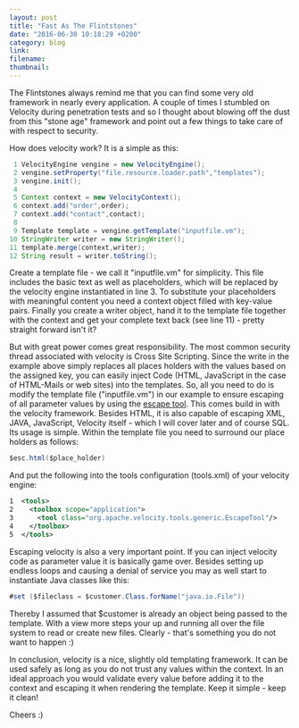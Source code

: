```yaml
---
layout: post
title: "Fast As The Flintstones"
date: "2016-06-30 10:18:29 +0200"
category: blog 
link:
filename:
thumbnail:
---
```

The Flintstones always remind me that you can find some very old framework
in nearly every application. A couple of times I stumbled on Velocity
during penetration tests and so I thought about blowing off the dust
from this "stone age" framework and point out a few things to take care
of with respect to security. 


How does velocity work?
It is a simple as this:

```java
 1 VelocityEngine vengine = new VelocityEngine();
 2 vengine.setProperty("file.resource.loader.path","templates");
 3 vengine.init();
 4  
 5 Context context = new VelocityContext();
 6 context.add("order",order);
 7 context.add("contact",contact);
 8
 9 Template template = vengine.getTemplate("inputfile.vm");
10 StringWriter writer = new StringWriter();
11 template.merge(context,writer);
12 String result = writer.toString();
```

Create a template file  - we call it "inputfile.vm" for simplicity.
This file includes the basic text as well as placeholders, which will
be replaced by the velocity engine instantiated in line 3. To substitute
your placeholders with meaningful content you need a context object 
filled with key-value pairs. Finally you create a writer object, hand it
to the template file together with the context and get your complete 
text back (see line 11) - pretty straight forward isn't it?

But with great power comes great responsibility. The most common security
thread associated with velocity is Cross Site Scripting. Since the write in 
the example above simply replaces all places holders with the values based 
on the assigned key, you can easily inject Code (HTML, JavaScript in the 
case of HTML-Mails or web sites) into the templates. So, all you need to 
do is modify the template file ("inputfile.vm") in our example to ensure 
escaping of all parameter values by using the [escape tool](https://velocity.apache.org/tools/2.0/apidocs/org/apache/velocity/tools/generic/EscapeTool.html). 
This comes build in with the velocity framework. Besides HTML, it is also 
capable of escaping XML, JAVA, JavaScript, Velocity itself - which I will 
cover later and of course SQL. Its usage is simple. Within the template file
you need to surround our place holders as follows:

```java
$esc.html($place_holder)
```

And put the following into the tools configuration (tools.xml) of your 
velocity engine:

```xml
1  <tools>
2    <toolbox scope="application">
3      <tool class="org.apache.velocity.tools.generic.EscapeTool"/>
4    </toolbox>
5  </tools>
```

Escaping velocity is also a very important point. If you can inject 
velocity code as parameter value it is basically game over.
Besides setting up endless loops and causing a denial of service you 
may as well start to instantiate Java classes like this:
	
```java
#set ($fileclass = $customer.Class.forName("java.io.File"))
```	

Thereby I assumed that $customer is already an object being passed to 
the template. With a view more steps your up and running all over the 
file system to read or create new files. Clearly - that's something 
you do not want to happen :)

In conclusion, velocity is a nice, slightly old templating framework. 
It can be used safely as long as you do not trust any values within the 
context. In an ideal approach you would validate every value before 
adding it to the context and escaping it when rendering the template. 
Keep it simple - keep it clean!

Cheers :)
